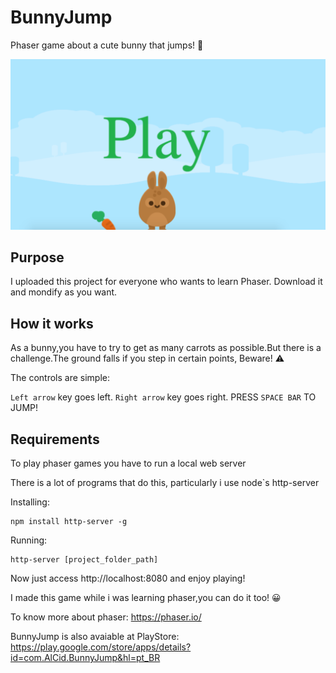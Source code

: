 # BunnyJump

Phaser game about a cute bunny that jumps! :rabbit:

![Alt text](/BunnyJump/assets/home_scene.png)

## Purpose
I uploaded this project for everyone who wants to learn Phaser. Download it and mondify as you want. 

## How it works

As a bunny,you have to try to get as many carrots as possible.But there is a challenge.The ground falls if you step in certain points, Beware! :warning:

The controls are simple: 

`Left arrow` key goes left.
`Right arrow` key goes right.
PRESS `SPACE BAR` TO JUMP!

## Requirements

To play phaser games you have to run a local web server 


There is a lot of programs that do this, particularly i use node`s http-server 

Installing:
```
npm install http-server -g 
```
Running:
```
http-server [project_folder_path]
```

Now just access   http://localhost:8080 and enjoy playing!


I made this game while i was learning phaser,you can do it too! :grinning:

To know more about phaser:  https://phaser.io/

BunnyJump is also avaiable at PlayStore: https://play.google.com/store/apps/details?id=com.AlCid.BunnyJump&hl=pt_BR
